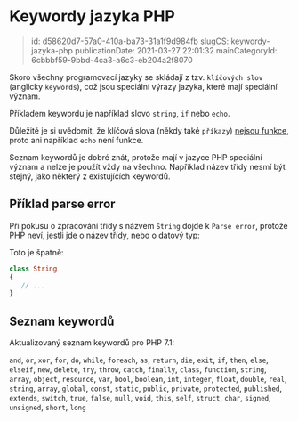 Keywordy jazyka PHP
================================

> id: d58620d7-57a0-410a-ba73-31a1f9d984fb
> slugCS: keywordy-jazyka-php
> publicationDate: 2021-03-27 22:01:32
> mainCategoryId: 6cbbbf59-9bbd-4ca3-a6c3-eb204a2f8070

Skoro všechny programovací jazyky se skládají z tzv. `klíčových slov` (anglicky `keywords`), což jsou speciální výrazy jazyka, které mají speciální význam.

Příkladem keywordu je například slovo `string`, `if` nebo `echo`.

Důležité je si uvědomit, že klíčová slova (někdy také `příkazy`) <a href="/prikazy-a-funkce">nejsou funkce</a>, proto ani například `echo` není funkce.

Seznam keywordů je dobré znát, protože mají v jazyce PHP speciální význam a nelze je použít vždy na všechno. Například název třídy nesmí být stejný, jako některý z existujících keywordů.

Příklad parse error
-------------------

Při pokusu o zpracování třídy s názvem `String` dojde k `Parse error`, protože PHP neví, jestli jde o název třídy, nebo o datový typ:

Toto je špatně:

```php
class String
{
   // ...
}
```

Seznam keywordů
-------------------

Aktualizovaný seznam keywordů pro PHP 7.1:

`and`, `or`, `xor`, `for`, `do`, `while`, `foreach`, `as`, `return`, `die`, `exit`, `if`, `then`, `else`, `elseif`, `new`, `delete`, `try`, `throw`, `catch`, `finally`, `class`, `function`, `string`, `array`, `object`, `resource`, `var`, `bool`, `boolean`, `int`, `integer`, `float`, `double`, `real`, `string`, `array`, `global`, `const`, `static`, `public`, `private`, `protected`, `published`, `extends`, `switch`, `true`, `false`, `null`, `void`, `this`, `self`, `struct`, `char`, `signed`, `unsigned`, `short`, `long`
